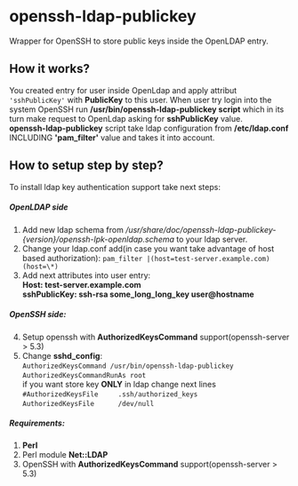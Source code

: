 openssh-ldap-publickey
======================

Wrapper for OpenSSH to store public keys inside the OpenLDAP entry.

## How it works? 

You created entry for user inside OpenLdap and apply attribut `'sshPublicKey'` with **PublicKey** to this user. 
When user try login into the system OpenSSH run **/usr/bin/openssh-ldap-publickey script** which in its turn make request to OpenLdap asking for **sshPublicKey** value.  
**openssh-ldap-publickey** script take ldap configuration from **/etc/ldap.conf** INCLUDING **'pam_filter'** value and takes it into account.

## How to setup step by step? 

To install ldap key authentication support take next steps:
##### OpenLDAP side

1. Add new ldap schema from */usr/share/doc/openssh-ldap-publickey-{version}/openssh-lpk-openldap.schema* to your ldap server.
2. Change your ldap.conf add(in case you want take advantage of host based authorization):
`pam_filter |(host=test-server.example.com)(host=\*)`
3. Add next attributes into user entry:  
**Host: test-server.example.com**  
**sshPublicKey: ssh-rsa some_long_long_key user@hostname**

##### OpenSSH side:
4. Setup openssh with **AuthorizedKeysCommand** support(openssh-server > 5.3)
5. Change **sshd_config**:  
`AuthorizedKeysCommand /usr/bin/openssh-ldap-publickey`  
`AuthorizedKeysCommandRunAs root`  
if you want store key **ONLY** in ldap change next lines  
`#AuthorizedKeysFile     .ssh/authorized_keys`  
`AuthorizedKeysFile      /dev/null`  


##### Requirements:
1. **Perl**  
2. Perl module **Net::LDAP**  
3. OpenSSH with **AuthorizedKeysCommand** support(openssh-server > 5.3)  